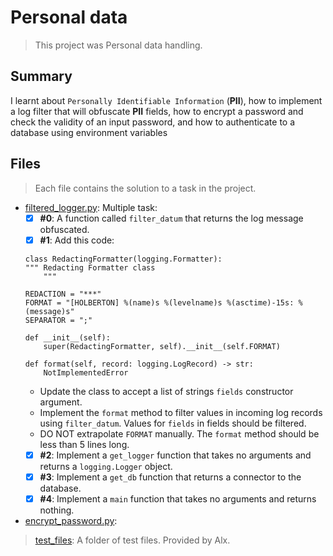 # Personal data

> This project was Personal data handling.

## Summary

I learnt about `Personally Identifiable Information` (**PII**), how to implement a log filter that will obfuscate **PII** fields, how to encrypt a password and check the validity of an input password, and how to authenticate to a database using environment variables

## Files

> Each file contains the solution to a task in the project.

- [filtered_logger.py](https://github.com/Ebube-Ochemba/alx-backend-user-data/blob/main/0x00-personal_data/filtered_logger.py): Multiple task:
    - [x] **#0**: A function called `filter_datum` that returns the log message obfuscated.
    - [x] **#1**: Add this code:
    ```
    class RedactingFormatter(logging.Formatter):
    """ Redacting Formatter class
        """

    REDACTION = "***"
    FORMAT = "[HOLBERTON] %(name)s %(levelname)s %(asctime)-15s: %(message)s"
    SEPARATOR = ";"

    def __init__(self):
        super(RedactingFormatter, self).__init__(self.FORMAT)

    def format(self, record: logging.LogRecord) -> str:
        NotImplementedError
    ```
    - Update the class to accept a list of strings `fields` constructor argument.
    - Implement the `format` method to filter values in incoming log records using `filter_datum`. Values for `fields` in fields should be filtered.
    - DO NOT extrapolate `FORMAT` manually. The `format` method should be less than 5 lines long.
    - [x] **#2**: Implement a `get_logger` function that takes no arguments and returns a `logging.Logger` object.
    - [x] **#3**: Implement a `get_db` function that returns a connector to the database.
    - [x] **#4**: Implement a `main` function that takes no arguments and returns nothing.
- [encrypt_password.py](https://github.com/Ebube-Ochemba/alx-backend-user-data/blob/main/0x00-personal_data/encrypt_password.py):

> [test_files](): A folder of test files. Provided by Alx.
